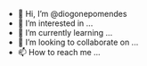 - 👋 Hi, I’m @diogonepomendes
- 👀 I’m interested in ...
- 🌱 I’m currently learning ...
- 💞️ I’m looking to collaborate on ...
- 📫 How to reach me ...

<!---
diogonepomendes/diogonepomendes is a ✨ special ✨ repository because its `README.md` (this file) appears on your GitHub profile.
You can click the Preview link to take a look at your changes.
--->

